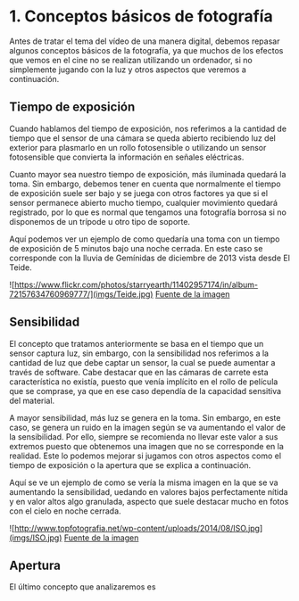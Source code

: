 # 1. Conceptos básicos de fotografía
Antes de tratar el tema del vídeo de una manera digital, debemos repasar algunos conceptos básicos de la fotografía, ya que muchos de los efectos que vemos en el cine no se realizan utilizando un ordenador, si no simplemente jugando con la luz y otros aspectos que veremos a continuación.

## Tiempo de exposición
Cuando hablamos del tiempo de exposición, nos referimos a la cantidad de tiempo que el sensor de una cámara se queda abierto recibiendo luz del exterior para plasmarlo en un rollo fotosensible o utilizando un sensor fotosensible que convierta la información en señales eléctricas.

Cuanto mayor sea nuestro tiempo de exposición, más iluminada quedará la toma. Sin embargo, debemos tener en cuenta que normalmente el tiempo de exposición suele ser bajo y se juega con otros factores ya que si el sensor permanece abierto mucho tiempo, cualquier movimiento quedará registrado, por lo que es normal que tengamos una fotografía borrosa si no disponemos de un trípode u otro tipo de soporte.

Aquí podemos ver un ejemplo de como quedaría una toma con un tiempo de exposición de 5 minutos bajo una noche cerrada. En este caso se corresponde con la lluvia de Gemínidas de diciembre de 2013 vista desde El Teide. 

![https://www.flickr.com/photos/starryearth/11402957174/in/album-72157634760969777/](imgs/Teide.jpg)
[Fuente de la imagen](https://www.flickr.com/photos/starryearth/11402957174/in/album-72157634760969777/)

## Sensibilidad
El concepto que tratamos anteriormente se basa en el tiempo que un sensor captura luz, sin embargo, con la sensibilidad nos referimos a la cantidad de luz que debe captar un sensor, la cual se puede aumentar a través de software. Cabe destacar que en las cámaras de carrete esta característica no existía, puesto que venía implícito en el rollo de película que se comprase, ya que en ese caso dependía de la capacidad sensitiva del material.

A mayor sensibilidad, más luz se genera en la toma. Sin embargo, en este caso, se genera un ruido en la imagen según se va aumentando el valor de la sensibilidad. Por ello, siempre se recomienda no llevar este valor a sus extremos puesto que obtenemos una imagen que no se corresponde en la realidad. Este lo podemos mejorar si jugamos con otros aspectos como el tiempo de exposición o la apertura que se explica a continuación.

Aquí se ve un ejemplo de como se vería la misma imagen en la que se va aumentando la sensibilidad, uedando en valores bajos perfectamente nítida y en valor altos algo granulada, aspecto que suele destacar mucho en fotos con el cielo en noche cerrada.

![http://www.topfotografia.net/wp-content/uploads/2014/08/ISO.jpg](imgs/ISO.jpg)
[Fuente de la imagen](http://www.topfotografia.net/Fotografia/teoria-de-la-fotografia/sensibilidad-iso/sensibilidad-iso.html)

## Apertura
El último concepto que analizaremos es 
